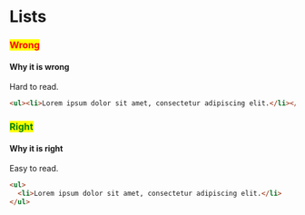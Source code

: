 # Lists

### <mark style="color:red;">**Wrong**</mark>

#### Why it is wrong

Hard to read.

```html
<ul><li>Lorem ipsum dolor sit amet, consectetur adipiscing elit.</li></ul>
```

### <mark style="color:green;">**Right**</mark>

#### Why it is right

Easy to read.

```html
<ul>
  <li>Lorem ipsum dolor sit amet, consectetur adipiscing elit.</li>
</ul>
```
